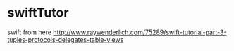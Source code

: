 swiftTutor
==========

swift from here http://www.raywenderlich.com/75289/swift-tutorial-part-3-tuples-protocols-delegates-table-views

